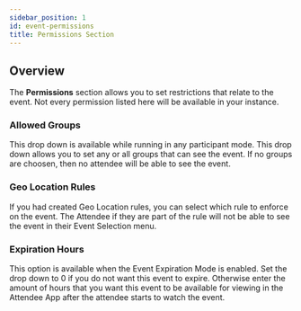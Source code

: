 ```yaml
---
sidebar_position: 1
id: event-permissions
title: Permissions Section
---
```


## Overview

The **Permissions** section allows you to set restrictions that relate to the event.  Not every permission listed here will be available in your instance.

### Allowed Groups

This drop down is available while running in any participant mode.  This drop down allows you to set any or all groups that can see the event.  If no groups are choosen, then no attendee will be able to see the event.

### Geo Location Rules

If you had created Geo Location rules, you can select which rule to enforce on the event.  The Attendee if they are part of the rule will not be able to see the event in their Event Selection menu.

### Expiration Hours

This option is available when the Event Expiration Mode is enabled.  Set the drop down to 0 if you do not want this event to expire.  Otherwise enter the amount of hours that you want this event to be available for viewing in the Attendee App  after the attendee starts to watch the event.




